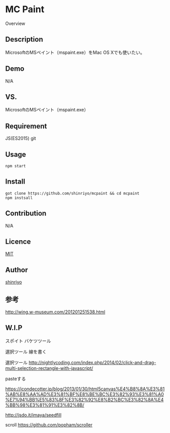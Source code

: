 MC Paint
====

Overview

## Description

MicrosoftのMSペイント（mspaint.exe）をMac OS Xでも使いたい。

## Demo

N/A

## VS. 

MicrosoftのMSペイント（mspaint.exe）

## Requirement

JS(ES2015)
git

## Usage

```
npm start
```

## Install

```
got clone https://github.com/shinriyo/mcpaint && cd mcpaint
npm instsall
```

## Contribution

N/A

## Licence

[MIT](https://github.com/tcnksm/tool/blob/master/LICENCE)

## Author

[shinriyo](https://github.com/shinriyo)

## 参考

http://wing.w-museum.com/201201251538.html

## W.I.P

スポイト
バケツツール

選択ツール
線を書く

選択ツール
http://nightlycoding.com/index.php/2014/02/click-and-drag-multi-selection-rectangle-with-javascript/

pasteする

https://icondecotter.jp/blog/2013/01/30/html5canvas%E4%B8%8A%E3%81%AB%E8%AA%AD%E3%81%BF%E8%BE%BC%E3%82%93%E3%81%A0%E7%94%BB%E5%83%8F%E3%82%92%E8%B2%BC%E3%82%8A%E4%BB%98%E3%81%91%E3%82%8B/

http://jsdo.it/imaya/seedfill

scroll
https://github.com/popham/scroller
